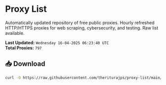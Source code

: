 # Proxy List

Automatically updated repository of free public proxies. Hourly refreshed HTTP/HTTPS proxies for web scraping, cybersecurity, and testing. Raw list available.

**Last Updated:** `Wednesday 16-04-2025 06:23:40 UTC`  
**Total Proxies:** `797`

## 📥 Download
```bash
curl -O https://raw.githubusercontent.com/theriturajps/proxy-list/main/proxies.txt
